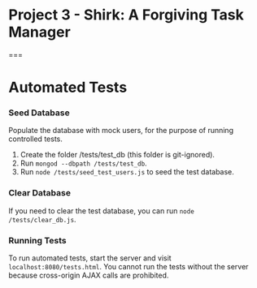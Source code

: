 # Project 3 - Shirk: A Forgiving Task Manager
===

# Automated Tests
### Seed Database
Populate the database with mock users, for the purpose of running controlled tests.

1. Create the folder /tests/test_db (this folder is git-ignored).
2. Run <code>mongod --dbpath /tests/test_db</code>.
3. Run <code>node /tests/seed_test_users.js</code> to seed the test database.

### Clear Database
If you need to clear the test database, you can run 
<code>node /tests/clear_db.js</code>.

### Running Tests
To run automated tests, start the server and visit
<code>localhost:8080/tests.html</code>. You cannot run the tests
without the server because cross-origin AJAX calls are prohibited.